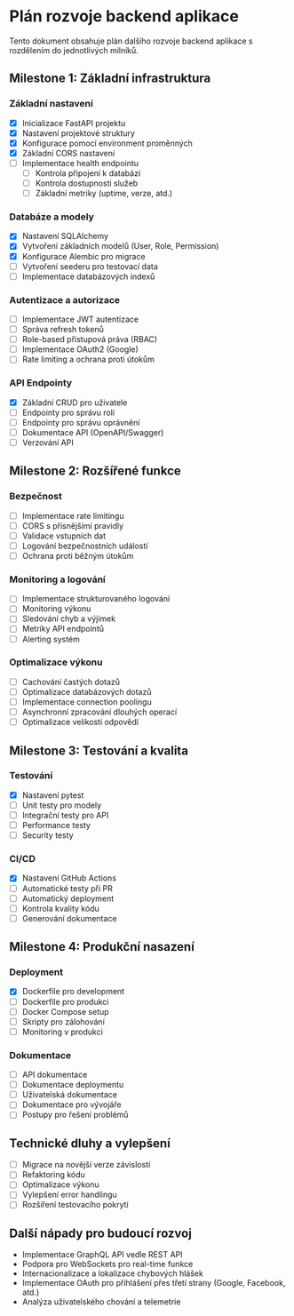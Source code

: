 # Plán rozvoje backend aplikace

Tento dokument obsahuje plán dalšího rozvoje backend aplikace s rozdělením do jednotlivých milníků.

## Milestone 1: Základní infrastruktura

### Základní nastavení
- [x] Inicializace FastAPI projektu
- [x] Nastavení projektové struktury
- [x] Konfigurace pomocí environment proměnných
- [x] Základní CORS nastavení
- [ ] Implementace health endpointu
  - [ ] Kontrola připojení k databázi
  - [ ] Kontrola dostupnosti služeb
  - [ ] Základní metriky (uptime, verze, atd.)

### Databáze a modely
- [x] Nastavení SQLAlchemy
- [x] Vytvoření základních modelů (User, Role, Permission)
- [x] Konfigurace Alembic pro migrace
- [ ] Vytvoření seederu pro testovací data
- [ ] Implementace databázových indexů

### Autentizace a autorizace
- [ ] Implementace JWT autentizace
- [ ] Správa refresh tokenů
- [ ] Role-based přístupová práva (RBAC)
- [ ] Implementace OAuth2 (Google)
- [ ] Rate limiting a ochrana proti útokům

### API Endpointy
- [x] Základní CRUD pro uživatele
- [ ] Endpointy pro správu rolí
- [ ] Endpointy pro správu oprávnění
- [ ] Dokumentace API (OpenAPI/Swagger)
- [ ] Verzování API

## Milestone 2: Rozšířené funkce

### Bezpečnost
- [ ] Implementace rate limitingu
- [ ] CORS s přísnějšími pravidly
- [ ] Validace vstupních dat
- [ ] Logování bezpečnostních událostí
- [ ] Ochrana proti běžným útokům

### Monitoring a logování
- [ ] Implementace strukturovaného logování
- [ ] Monitoring výkonu
- [ ] Sledování chyb a výjimek
- [ ] Metriky API endpointů
- [ ] Alerting systém

### Optimalizace výkonu
- [ ] Cachování častých dotazů
- [ ] Optimalizace databázových dotazů
- [ ] Implementace connection poolingu
- [ ] Asynchronní zpracování dlouhých operací
- [ ] Optimalizace velikosti odpovědí

## Milestone 3: Testování a kvalita

### Testování
- [x] Nastavení pytest
- [ ] Unit testy pro modely
- [ ] Integrační testy pro API
- [ ] Performance testy
- [ ] Security testy

### CI/CD
- [x] Nastavení GitHub Actions
- [ ] Automatické testy při PR
- [ ] Automatický deployment
- [ ] Kontrola kvality kódu
- [ ] Generování dokumentace

## Milestone 4: Produkční nasazení

### Deployment
- [x] Dockerfile pro development
- [ ] Dockerfile pro produkci
- [ ] Docker Compose setup
- [ ] Skripty pro zálohování
- [ ] Monitoring v produkci

### Dokumentace
- [ ] API dokumentace
- [ ] Dokumentace deploymentu
- [ ] Uživatelská dokumentace
- [ ] Dokumentace pro vývojáře
- [ ] Postupy pro řešení problémů

## Technické dluhy a vylepšení
- [ ] Migrace na novější verze závislostí
- [ ] Refaktoring kódu
- [ ] Optimalizace výkonu
- [ ] Vylepšení error handlingu
- [ ] Rozšíření testovacího pokrytí

## Další nápady pro budoucí rozvoj

- Implementace GraphQL API vedle REST API
- Podpora pro WebSockets pro real-time funkce
- Internacionalizace a lokalizace chybových hlášek
- Implementace OAuth pro přihlášení přes třetí strany (Google, Facebook, atd.)
- Analýza uživatelského chování a telemetrie 